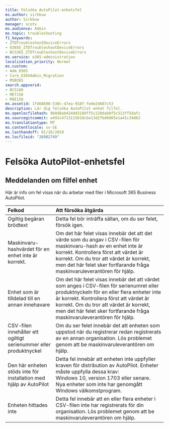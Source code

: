 ```yaml
---
title: Felsöka AutoPilot-enhetsfel
ms.author: sirkkuw
author: Sirkkuw
manager: scotv
ms.audience: Admin
ms.topic: troubleshooting
f1_keywords:
- ZTDTroubleshootDeviceErrors
- O365E_ZTDTroubleshootDeviceErrors
- BCS365_ZTDTroubleshootDeviceErrors
ms.service: o365-administration
localization_priority: Normal
ms.custom:
- Adm_O365
- Core_O365Admin_Migration
- MSB365
search.appverid:
- BCS160
- MET150
- MOE150
ms.assetid: 1f468690-530c-47ea-918f-fede24607c53
description: Lär dig felsöka AutoPilot enhet filfel.
ms.openlocfilehash: 9b8d8ab424dd3189ff5c228dab8f5c513ff5dafc
ms.sourcegitcommit: e491c4713115610cbe13d2fbd0d65e1a41c34d62
ms.translationtype: MT
ms.contentlocale: sv-SE
ms.lasthandoff: 01/16/2019
ms.locfileid: "26982749"
---
```

# <a name="troubleshoot-autopilot-device-errors"></a>Felsöka AutoPilot-enhetsfel

## <a name="device-file-error-messages"></a>Meddelanden om filfel enhet

Här är info om fel visas när du arbetar med filer i Microsoft 365 Business AutoPilot. 
  
|**Felkod**|**Att försöka åtgärda**|
|:-----|:-----|
|Ogiltig begäran brödtext  <br/> |Detta fel bör inträffa sällan, om du ser felet, försök igen.  <br/> |
|Maskinvaru-hashvärdet för en enhet inte är korrekt.  <br/> |Om det här felet visas innebär det att det värde som du angav i CSV-filen för maskinvaru-hash av en enhet inte är korrekt. Kontrollera först att värdet är korrekt. Om du tror att värdet är korrekt, men det här felet sker fortfarande fråga maskinvaruleverantören för hjälp.  <br/> |
|Enhet som är tilldelad till en annan innehavare  <br/> |Om det här felet visas innebär det att värdet som anges i CSV-filen för serienumret eller produktnyckeln för en eller flera enheter inte är korrekt. Kontrollera först att värdet är korrekt. Om du tror att värdet är korrekt, men det här felet sker fortfarande fråga maskinvaruleverantören för hjälp.  <br/> |
|CSV-filen innehåller ett ogiltigt serienummer eller produktnyckel  <br/> |Om du ser felet innebär det att enheten som uppstod när du registrerar redan registrerats av en annan organisation. Lös problemet genom att be maskinvaruleverantören om hjälp.  <br/> |
|Den här enheten stöds inte för installation med hjälp av AutoPilot  <br/> | Detta fel innebär att enheten inte uppfyller kraven för distribution av AutoPilot. Enheter måste uppfylla dessa krav:  <br/>  Windows 10, version 1703 eller senare.  <br/>  Nya enheter som inte har genomgått Windows välkomstprogram.  <br/> |
|Enheten hittades inte  <br/> |Detta fel innebär att en eller flera enheter i CSV-filen inte har registrerats för din organisation. Lös problemet genom att be maskinvaruleverantören om hjälp.  <br/> |
   
